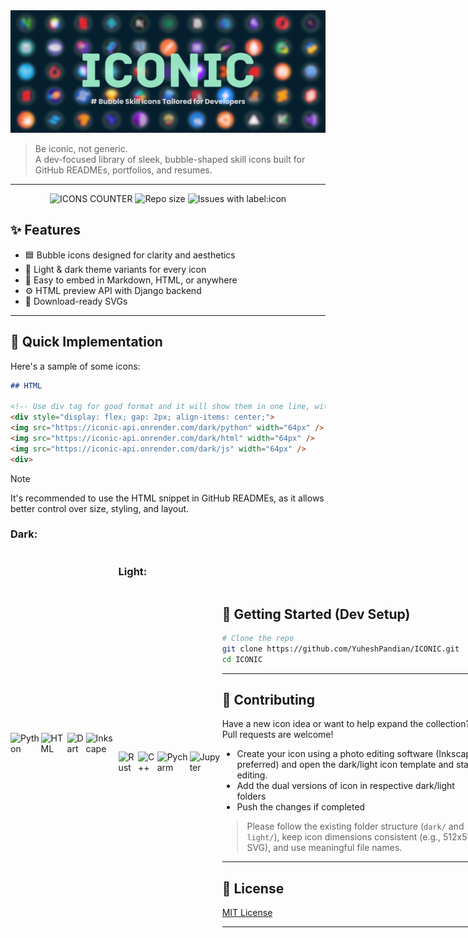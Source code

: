 <img src="assets/social_banner.png"/>

> Be iconic, not generic.  
> A dev-focused library of sleek, bubble-shaped skill icons built for GitHub READMEs, portfolios, and resumes.

---

<div align="center">
  
![ICONS COUNTER](https://img.shields.io/github/directory-file-count/YuheshPandian/ICONIC/icons%2Fdark?style=for-the-badge&label=Icons&color=%23753ec1)
![Repo size](https://img.shields.io/github/repo-size/YuheshPandian/ICONIC?style=for-the-badge&color=%23ff5842)
![Issues with label:icon](https://img.shields.io/github/issues/YuheshPandian/ICONIC/icon?style=for-the-badge)

</div>

## ✨ Features

-   🟦 Bubble icons designed for clarity and aesthetics
-   🌙 Light & dark theme variants for every icon
-   🧩 Easy to embed in Markdown, HTML, or anywhere
-   ⚙️ HTML preview API with Django backend
-   💾 Download-ready SVGs

---

## 🧪 Quick Implementation

Here's a sample of some icons:

```markdown
## HTML

<!-- Use div tag for good format and it will show them in one line, without div tag it will be displayed on multiple lines -->
<div style="display: flex; gap: 2px; align-items: center;">
<img src="https://iconic-api.onrender.com/dark/python" width="64px" />
<img src="https://iconic-api.onrender.com/dark/html" width="64px" />
<img src="https://iconic-api.onrender.com/dark/js" width="64px" />
<div>
```

> [!NOTE]  
> It's recommended to use the HTML snippet in GitHub READMEs, as it allows better control over size, styling, and layout.

### Dark:

<div style="display: flex; gap: 2px; align-items: center;">
<img src="https://iconic-api.onrender.com/dark/python" width="50px" title="Python" />
<img src="https://iconic-api.onrender.com/dark/html" width="50px" title="HTML" />
<img src="https://iconic-api.onrender.com/dark/dart" width="50px" title="Dart" />
  <img src="https://iconic-api.onrender.com/dark/inkscape" width="50px" title="Inkscape" />
<div>

### Light:

<div style="display: flex; gap: 2px; align-items: center;">
<img src="https://iconic-api.onrender.com/light/rust" width="50px" title="Rust" />
<img src="https://iconic-api.onrender.com/light/cpp" width="50px" title="C++" />
<img src="https://iconic-api.onrender.com/light/pycharm" width="50px" title="Pycharm" />
  <img src="https://iconic-api.onrender.com/light/jupyter" width="50px" title="Jupyter" />
<div>

## 🚀 Getting Started (Dev Setup)

```bash
# Clone the repo
git clone https://github.com/YuheshPandian/ICONIC.git
cd ICONIC
```

---

## 🤝 Contributing

Have a new icon idea or want to help expand the collection?  
Pull requests are welcome!

-   Create your icon using a photo editing software (Inkscape preferred) and open the dark/light icon template and start editing.
-   Add the dual versions of icon in respective dark/light folders
-   Push the changes if completed

> Please follow the existing folder structure (`dark/` and `light/`), keep icon dimensions consistent (e.g., 512x512 SVG), and use meaningful file names.

---

## 📜 License

[MIT License](LICENSE)

---
